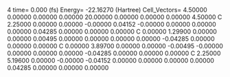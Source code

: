 4 
   time=    0.000 (fs)  Energy= -22.16270 (Hartree) Cell_Vectors=  4.50000  0.00000  0.00000  0.00000 20.00000  0.00000  0.00000  0.00000  4.50000 
   C    2.25000  0.00000  0.00000  -0.00000  0.04152 -0.00000  0.00000  0.00000  0.00000   0.04285  0.00000  0.00000  0.00000
   C    0.00000  1.29900  0.00000   0.00000  0.00495  0.00000  0.00000  0.00000  0.00000  -0.04285  0.00000  0.00000  0.00000
   C    0.00000  3.89700  0.00000   0.00000 -0.00495 -0.00000  0.00000  0.00000  0.00000  -0.04285  0.00000  0.00000  0.00000
   C    2.25000  5.19600  0.00000  -0.00000 -0.04152  0.00000  0.00000  0.00000  0.00000   0.04285  0.00000  0.00000  0.00000
